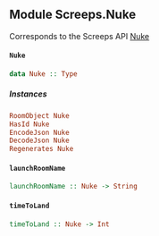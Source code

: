 ## Module Screeps.Nuke

Corresponds to the Screeps API [Nuke](http://support.screeps.com/hc/en-us/articles/208488525-Nuke)

#### `Nuke`

``` purescript
data Nuke :: Type
```

##### Instances
``` purescript
RoomObject Nuke
HasId Nuke
EncodeJson Nuke
DecodeJson Nuke
Regenerates Nuke
```

#### `launchRoomName`

``` purescript
launchRoomName :: Nuke -> String
```

#### `timeToLand`

``` purescript
timeToLand :: Nuke -> Int
```


